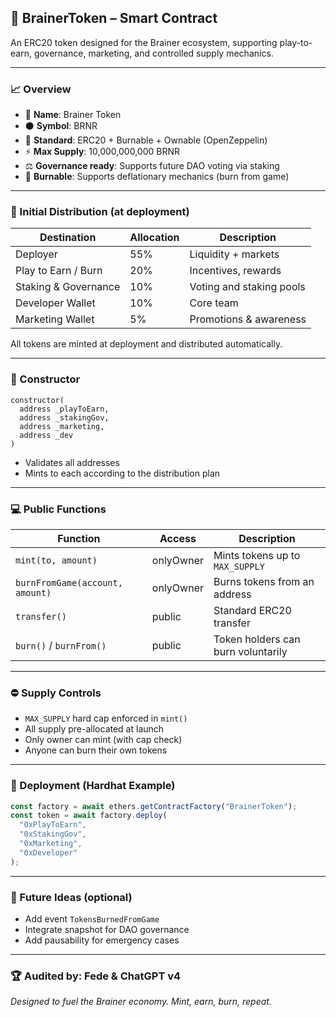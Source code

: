 ## 🧠 BrainerToken – Smart Contract

An ERC20 token designed for the Brainer ecosystem, supporting play-to-earn, governance, marketing, and controlled supply mechanics.

---

### 📈 Overview

- 🤝 **Name**: Brainer Token
- ⚫ **Symbol**: BRNR
- 🔄 **Standard**: ERC20 + Burnable + Ownable (OpenZeppelin)
- ⚡ **Max Supply**: 10,000,000,000 BRNR
- ⚖️ **Governance ready**: Supports future DAO voting via staking
- 🌟 **Burnable**: Supports deflationary mechanics (burn from game)

---

### 🔧 Initial Distribution (at deployment)

| Destination          | Allocation | Description              |
| -------------------- | ---------- | ------------------------ |
| Deployer             | 55%        | Liquidity + markets      |
| Play to Earn / Burn  | 20%        | Incentives, rewards      |
| Staking & Governance | 10%        | Voting and staking pools |
| Developer Wallet     | 10%        | Core team                |
| Marketing Wallet     | 5%         | Promotions & awareness   |

All tokens are minted at deployment and distributed automatically.

---

### 📆 Constructor

```solidity
constructor(
  address _playToEarn,
  address _stakingGov,
  address _marketing,
  address _dev
)
```

- Validates all addresses
- Mints to each according to the distribution plan

---

### 💻 Public Functions

| Function                        | Access    | Description                        |
| ------------------------------- | --------- | ---------------------------------- |
| `mint(to, amount)`              | onlyOwner | Mints tokens up to `MAX_SUPPLY`    |
| `burnFromGame(account, amount)` | onlyOwner | Burns tokens from an address       |
| `transfer()`                    | public    | Standard ERC20 transfer            |
| `burn()` / `burnFrom()`         | public    | Token holders can burn voluntarily |

---

### ⛔ Supply Controls

- `MAX_SUPPLY` hard cap enforced in `mint()`
- All supply pre-allocated at launch
- Only owner can mint (with cap check)
- Anyone can burn their own tokens

---

### 🚀 Deployment (Hardhat Example)

```js
const factory = await ethers.getContractFactory("BrainerToken");
const token = await factory.deploy(
  "0xPlayToEarn",
  "0xStakingGov",
  "0xMarketing",
  "0xDeveloper"
);
```

---

### 📆 Future Ideas (optional)

- Add event `TokensBurnedFromGame`
- Integrate snapshot for DAO governance
- Add pausability for emergency cases

---

### 🏆 Audited by: Fede & ChatGPT v4

_Designed to fuel the Brainer economy. Mint, earn, burn, repeat._
